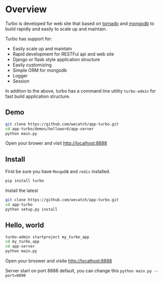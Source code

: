# Overview

Turbo is developed for web site that based on [tornado](http://tornado.readthedocs.org/en/stable/) and [mongodb](https://www.mongodb.org/) to build rapidly and easily to scale up and maintain.


Turbo has support for:

- Easily scale up and maintain
- Rapid development for RESTFul api and web site
- Django or flask style application structure
- Easily customizing
- Simple ORM for mongodb
- Logger
- Session

In addtion to the above, turbo has a command line utility `turbo-admin` for fast build application structure.


## Demo


```sh
git clone https://github.com/wecatch/app-turbo.git
cd app-turbo/demos/helloword/app-server
python main.py
```

Open your brower and visit [http://localhost:8888](http://localhost:8888)


## Install

First be sure you have `MongoDB` and `redis` installed.


```sh
pip install turbo
```

Install the latest

```sh
git clone https://github.com/wecatch/app-turbo.git
cd app-turbo
python setup.py install
```

## Hello, world 


```bash
turbo-admin startproject my_turbo_app
cd my_turbo_app
cd app-server
python main.py 
```

Open your broswer and visite [http://localhost:8888](http://localhost:8888)

Server start on port 8888 default, you can change this `python main.py --port=8890`

